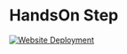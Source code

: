 # HandsOn Step
[![Website Deployment](https://github.com/hachisukaat/gh_actions_07_Project/actions/workflows/execution-flow.yml/badge.svg)](https://github.com/hachisukaat/gh_actions_07_Project/actions/workflows/execution-flow.yml)